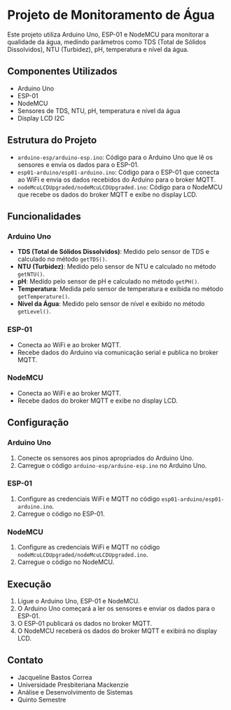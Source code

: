 # Projeto de Monitoramento de Água

Este projeto utiliza Arduino Uno, ESP-01 e NodeMCU para monitorar a qualidade da água, medindo parâmetros como TDS (Total de Sólidos Dissolvidos), NTU (Turbidez), pH, temperatura e nível da água.

## Componentes Utilizados

- Arduino Uno
- ESP-01
- NodeMCU
- Sensores de TDS, NTU, pH, temperatura e nível da água
- Display LCD I2C

## Estrutura do Projeto

- `arduino-esp/arduino-esp.ino`: Código para o Arduino Uno que lê os sensores e envia os dados para o ESP-01.
- `esp01-arduino/esp01-arduino.ino`: Código para o ESP-01 que conecta ao WiFi e envia os dados recebidos do Arduino para o broker MQTT.
- `nodeMcuLCDUpgraded/nodeMcuLCDUpgraded.ino`: Código para o NodeMCU que recebe os dados do broker MQTT e exibe no display LCD.

## Funcionalidades

### Arduino Uno

- **TDS (Total de Sólidos Dissolvidos)**: Medido pelo sensor de TDS e calculado no método `getTDS()`.
- **NTU (Turbidez)**: Medido pelo sensor de NTU e calculado no método `getNTU()`.
- **pH**: Medido pelo sensor de pH e calculado no método `getPH()`.
- **Temperatura**: Medida pelo sensor de temperatura e exibida no método `getTemperature()`.
- **Nível da Água**: Medido pelo sensor de nível e exibido no método `getLevel()`.

### ESP-01

- Conecta ao WiFi e ao broker MQTT.
- Recebe dados do Arduino via comunicação serial e publica no broker MQTT.

### NodeMCU

- Conecta ao WiFi e ao broker MQTT.
- Recebe dados do broker MQTT e exibe no display LCD.

## Configuração

### Arduino Uno

1. Conecte os sensores aos pinos apropriados do Arduino Uno.
2. Carregue o código `arduino-esp/arduino-esp.ino` no Arduino Uno.

### ESP-01

1. Configure as credenciais WiFi e MQTT no código `esp01-arduino/esp01-arduino.ino`.
2. Carregue o código no ESP-01.

### NodeMCU

1. Configure as credenciais WiFi e MQTT no código `nodeMcuLCDUpgraded/nodeMcuLCDUpgraded.ino`.
2. Carregue o código no NodeMCU.

## Execução

1. Ligue o Arduino Uno, ESP-01 e NodeMCU.
2. O Arduino Uno começará a ler os sensores e enviar os dados para o ESP-01.
3. O ESP-01 publicará os dados no broker MQTT.
4. O NodeMCU receberá os dados do broker MQTT e exibirá no display LCD.

## Contato

- Jacqueline Bastos Correa
- Universidade Presbiteriana Mackenzie
- Análise e Desenvolvimento de Sistemas
- Quinto Semestre
